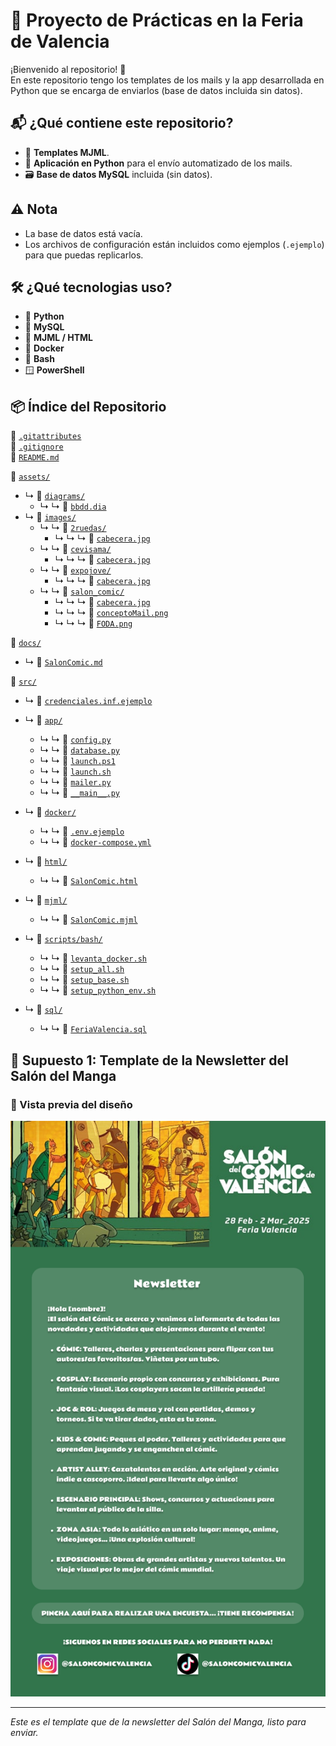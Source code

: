 # 🎪 Proyecto de Prácticas en la Feria de Valencia

¡Bienvenido al repositorio! 👋  
En este repositorio tengo los templates de los mails y la app desarrollada en Python que se encarga de enviarlos (base de datos incluida sin datos).

## 📬 ¿Qué contiene este repositorio?

- 📨 **Templates MJML**.
- 🐍 **Aplicación en Python** para el envío automatizado de los mails.
- 🗃️ **Base de datos MySQL** incluida (sin datos).

## ⚠️ Nota
- La base de datos está vacía.  
- Los archivos de configuración están incluidos como ejemplos (`.ejemplo`) para que puedas replicarlos.

## 🛠️ ¿Qué tecnologias uso?
- 🐍 **Python**
- 🐬 **MySQL**
- 📨 **MJML / HTML**
- 🐳 **Docker**
- 🐧 **Bash**
- 🪟 **PowerShell**

## 📦 Índice del Repositorio

📄 [`.gitattributes`](./.gitattributes)  
📄 [`.gitignore`](./.gitignore)   
📄 [`README.md`](./README.md)  

📁 [`assets/`](./assets)  
- ↳ 📁 [`diagrams/`](./assets/diagrams)  
  - ↳ ↳ 📄 [`bbdd.dia`](./assets/diagrams/bbdd.dia)  
- ↳ 📁 [`images/`](./assets/images)  
  - ↳ ↳ 📁 [`2ruedas/`](./assets/images/2ruedas)  
    - ↳ ↳ ↳ 📄 [`cabecera.jpg`](./assets/images/2ruedas/cabecera.jpg)  
  - ↳ ↳ 📁 [`cevisama/`](./assets/images/cevisama)  
    - ↳ ↳ ↳ 📄 [`cabecera.jpg`](./assets/images/cevisama/cabecera.jpg)  
  - ↳ ↳ 📁 [`expojove/`](./assets/images/expojove)  
    - ↳ ↳ ↳ 📄 [`cabecera.jpg`](./assets/images/expojove/cabecera.jpg)  
  - ↳ ↳ 📁 [`salon_comic/`](./assets/images/salon_comic)  
    - ↳ ↳ ↳ 📄 [`cabecera.jpg`](./assets/images/salon_comic/cabecera.jpg)  
    - ↳ ↳ ↳ 📄 [`conceptoMail.png`](./assets/images/salon_comic/conceptoMail.png)  
    - ↳ ↳ ↳ 📄 [`FODA.png`](./assets/images/salon_comic/FODA.png)  

📁 [`docs/`](./docs)  
- ↳ 📄 [`SalonComic.md`](./docs/SalonComic.md)  

📁 [`src/`](./src)  
- ↳ 📄 [`credenciales.inf.ejemplo`](./src/credenciales.inf.ejemplo)  
- ↳ 📁 [`app/`](./src/app)  
  - ↳ ↳ 📄 [`config.py`](./src/app/config.py)  
  - ↳ ↳ 📄 [`database.py`](./src/app/database.py)  
  - ↳ ↳ 📄 [`launch.ps1`](./src/app/launch.ps1)  
  - ↳ ↳ 📄 [`launch.sh`](./src/app/launch.sh)  
  - ↳ ↳ 📄 [`mailer.py`](./src/app/mailer.py)  
  - ↳ ↳ 📄 [`__main__.py`](./src/app/__main__.py)  

- ↳ 📁 [`docker/`](./src/docker)  
  - ↳ ↳ 📄 [`.env.ejemplo`](./src/docker/.env.ejemplo)  
  - ↳ ↳ 📄 [`docker-compose.yml`](./src/docker/docker-compose.yml)  

- ↳ 📁 [`html/`](./src/html)  
  - ↳ ↳ 📄 [`SalonComic.html`](./src/html/SalonComic.html)  

- ↳ 📁 [`mjml/`](./src/mjml)  
  - ↳ ↳ 📄 [`SalonComic.mjml`](./src/mjml/SalonComic.mjml)  

- ↳ 📁 [`scripts/bash/`](./src/scripts/bash)  
  - ↳ ↳ 📄 [`levanta_docker.sh`](./src/scripts/bash/levanta_docker.sh)  
  - ↳ ↳ 📄 [`setup_all.sh`](./src/scripts/bash/setup_all.sh)  
  - ↳ ↳ 📄 [`setup_base.sh`](./src/scripts/bash/setup_base.sh)  
  - ↳ ↳ 📄 [`setup_python_env.sh`](./src/scripts/bash/setup_python_env.sh)  

- ↳ 📁 [`sql/`](./src/sql)  
  - ↳ ↳ 📄 [`FeriaValencia.sql`](./src/sql/FeriaValencia.sql)  

  


## 📧 Supuesto 1: Template de la Newsletter del Salón del Manga

### 🎨 Vista previa del diseño

![FODA - Concepto del Mail](./assets/images/salon_comic/conceptoMail.png)

---

*Este es el template que de la newsletter del Salón del Manga, listo para enviar.*
